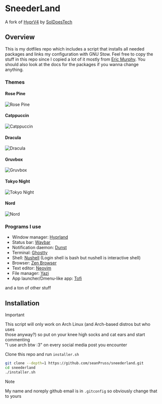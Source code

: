 # SneederLand

A fork of [HyprV4](https://github.com/SolDoesTech/HyprV4) by [SolDoesTech](https://github.com/SolDoesTech)

## Overview

This is my dotfiles repo which includes a script that installs all needed
packages and links my configuration with GNU Stow. Feel free to copy the stuff
in this repo since I copied a lot of it mostly from [Eric Murphy](https://github.com/ericmurphyxyz).
You should also look at the docs for the packages if you wanna change anything.

### Themes

#### Rose Pine

![Rose Pine](./screenshot-rose-pine.png)

#### Catppuccin

![Catppuccin](./screenshot-catppuccin.png)

#### Dracula

![Dracula](./screenshot-dracula.png)

#### Gruvbox

![Gruvbox](./screenshot-gruvbox.png)

#### Tokyo Night

![Tokyo Night](./screenshot-tokyo-night.png)

#### Nord

![Nord](./screenshot-nord.png)

### Programs I use

- Window manager: [Hyprland](https://wiki.hyprland.org)
- Status bar: [Waybar](https://github.com/Alexays/waybar)
- Notification daemon: [Dunst](https://github.com/dunst-project/dunst)
- Terminal: [Ghostty](https://github.com/ghostty-org/ghostty)
- Shell: [Nushell](https://nushell.sh) (Login shell is bash but nushell is interactive shell)
- Browser: [Zen Browser](https://zen-browser.app/)
- Text editor: [Neovim](https://github.com/neovim/neovim)
- File manager: [Yazi](https://github.com/sxyazi/yazi)
- App launcher/Dmenu-like app: [Tofi](https://github.com/philj56/tofi)

and a ton of other stuff

## Installation

> [!IMPORTANT]
> This script will only work on Arch Linux (and Arch-based distros but who uses  
> those anyway?) so put on your knee high socks and cat ears and start commenting  
> "I use arch btw :3" on every social media post you encounter

Clone this repo and run `installer.sh`

```bash
git clone --depth=1 https://github.com/seanPruss/sneederland.git
cd sneederland
./installer.sh
```

> [!NOTE]
> My name and noreply github email is in `.gitconfig` so obviously change that  
> to yours
